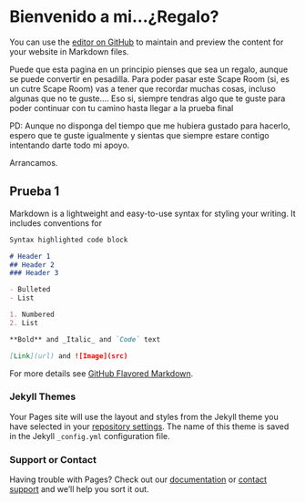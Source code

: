 # Bienvenido a mi...¿Regalo?

You can use the [editor on GitHub](https://github.com/batmanrobin2304/wueiri/edit/master/README.md) to maintain and preview the content for your website in Markdown files.

Puede que esta pagina en un principio pienses que sea un regalo, aunque se puede convertir en pesadilla. Para poder pasar este Scape Room (si, es un cutre Scape Room) vas a tener que recordar muchas cosas, incluso algunas que no te guste....
Eso si, siempre tendras algo que te guste para poder continuar con tu camino hasta llegar a la prueba final

PD: Aunque no disponga del tiempo que me hubiera gustado para hacerlo, espero que te guste igualmente y sientas que siempre estare contigo intentando darte todo mi apoyo.

Arrancamos.

## Prueba 1



Markdown is a lightweight and easy-to-use syntax for styling your writing. It includes conventions for

```markdown
Syntax highlighted code block

# Header 1
## Header 2
### Header 3

- Bulleted
- List

1. Numbered
2. List

**Bold** and _Italic_ and `Code` text

[Link](url) and ![Image](src)
```

For more details see [GitHub Flavored Markdown](https://guides.github.com/features/mastering-markdown/).

### Jekyll Themes

Your Pages site will use the layout and styles from the Jekyll theme you have selected in your [repository settings](https://github.com/batmanrobin2304/wueiri/settings). The name of this theme is saved in the Jekyll `_config.yml` configuration file.

### Support or Contact

Having trouble with Pages? Check out our [documentation](https://help.github.com/categories/github-pages-basics/) or [contact support](https://github.com/contact) and we’ll help you sort it out.
